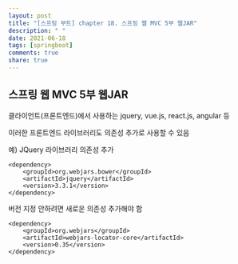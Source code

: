 ```yaml
---
layout: post
title: "[스프링 부트] chapter 18. 스프링 웹 MVC 5부 웹JAR"
description: " "
date: 2021-06-18
tags: [springboot]
comments: true
share: true
---
```



## 스프링 웹 MVC 5부 웹JAR



클라이언트(프론트엔드)에서 사용하는 jquery, vue.js, react.js, angular 등

이러한 프론트엔드 라이브러리도 의존성 추가로 사용할 수 있음

예) JQuery 라이브러리 의존성 추가

```properties
<dependency>
    <groupId>org.webjars.bower</groupId>
    <artifactId>jquery</artifactId>
    <version>3.3.1</version>
</dependency>
```



버전 지정 안하려면 새로운 의존성 추가해야 함

```properties
<dependency>
    <groupId>org.webjars</groupId>
    <artifactId>webjars-locator-core</artifactId>
    <version>0.35</version>
</dependency>
```



